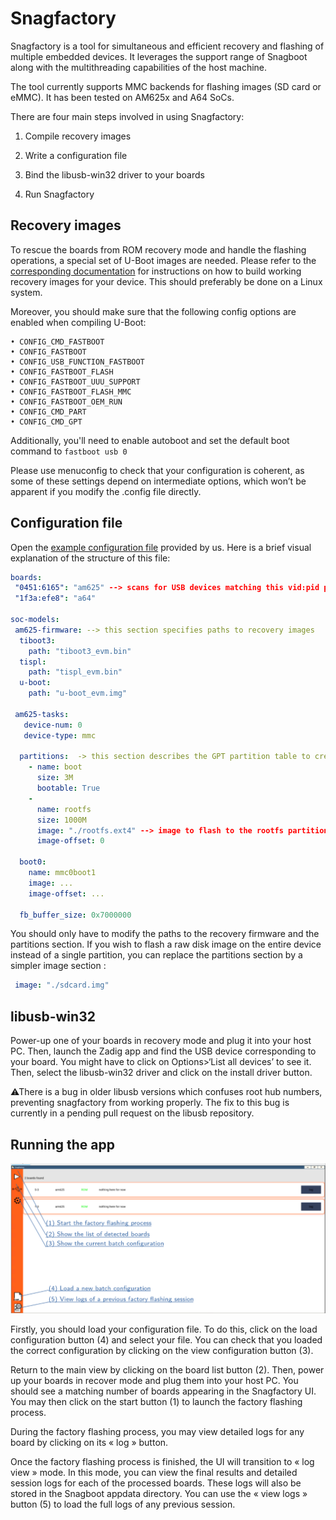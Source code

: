 # Snagfactory

Snagfactory is a tool for simultaneous and efficient recovery and flashing of multiple embedded devices. It leverages the support range of Snagboot along with the multithreading capabilities of the host machine.

The tool currently supports MMC backends for flashing images (SD card or eMMC). It has been tested on AM625x and A64 SoCs.

There are four main steps involved in using Snagfactory:

1. Compile recovery images

2. Write a configuration file

3. Bind the libusb-win32 driver to your boards

4. Run Snagfactory

## Recovery images

To rescue the boards from ROM recovery mode and handle the flashing operations, a special set of U-Boot images are needed. Please refer to the [corresponding documentation](fw_binaries.md) for instructions on how to build working recovery images for your device. This should preferably be done on a Linux system.

Moreover, you should make sure that the following config options are enabled when compiling U-Boot:

```
• CONFIG_CMD_FASTBOOT
• CONFIG_FASTBOOT
• CONFIG_USB_FUNCTION_FASTBOOT
• CONFIG_FASTBOOT_FLASH
• CONFIG_FASTBOOT_UUU_SUPPORT
• CONFIG_FASTBOOT_FLASH_MMC
• CONFIG_FASTBOOT_OEM_RUN
• CONFIG_CMD_PART
• CONFIG_CMD_GPT
```

Additionally, you'll need to enable autoboot and set the default boot command to `fastboot usb 0`

Please use menuconfig to check that your configuration is coherent, as some of these settings depend on intermediate options, which won’t be apparent if you modify the .config file directly.

## Configuration file

Open the [example configuration file](snagfactory-example.yaml) provided by us. Here is a brief visual explanation of the structure of this file:

```yaml
boards:
 "0451:6165": "am625" --> scans for USB devices matching this vid:pid pair
 "1f3a:efe8": "a64"

soc-models:
 am625-firmware: --> this section specifies paths to recovery images
  tiboot3:
    path: "tiboot3_evm.bin"
  tispl:
    path: "tispl_evm.bin"
  u-boot:
    path: "u-boot_evm.img"

 am625-tasks:
   device-num: 0
   device-type: mmc

  partitions:  -> this section describes the GPT partition table to create
    - name: boot
      size: 3M
      bootable: True
    -
      name: rootfs
      size: 1000M
      image: "./rootfs.ext4" --> image to flash to the rootfs partition
      image-offset: 0

  boot0:
    name: mmc0boot1
    image: ...
    image-offset: ...

  fb_buffer_size: 0x7000000
```

You should only have to modify the paths to the recovery firmware and the partitions section. If you wish to flash a raw disk image on the entire device instead of a single partition, you can replace the partitions section by a simpler image section :

```yaml
 image: "./sdcard.img"
```

## libusb-win32

Power-up one of your boards in recovery mode and plug it into your host PC. Then, launch the Zadig app and find the USB device corresponding to your board. You might have to click on Options>‘List all devices’ to see it. Then, select the libusb-win32 driver and click on the install driver button.

⚠There is a bug in older libusb versions which confuses root hub numbers, preventing snagfactory from working properly. The fix to this bug is currently in a pending pull request on the libusb repository.

## Running the app

![snagfactory UI](snagfactory.png)

Firstly, you should load your configuration file. To do this, click on the load configuration button (4) and select your file. You can check that you loaded the correct configuration by clicking on the view configuration button (3).

Return to the main view by clicking on the board list button (2). Then, power up your boards in recover mode and plug them into your host PC. You should see a matching number of boards appearing in the Snagfactory UI. You may then click on the start button (1) to launch the factory flashing process.

During the factory flashing process, you may view detailed logs for any board by clicking on its « log » button.

Once the factory flashing process is finished, the UI will transition to « log view » mode. In this mode, you can view the final results and detailed session logs for each of the processed boards. These logs will also be stored in the Snagboot appdata directory. You can use the « view logs » button (5) to load the full logs of any previous session.


